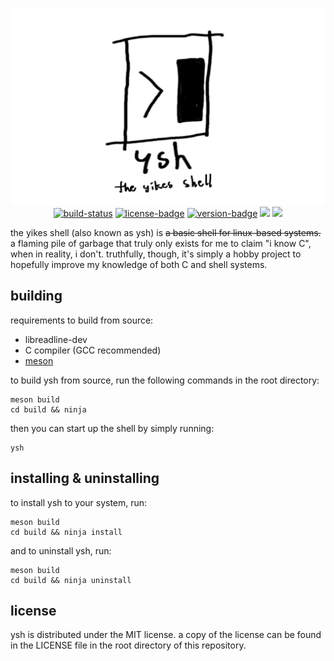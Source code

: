 <p align="center">
  <img src="ysh_sign_transparent.png">

<br>

<a href = "https://github.com/kevinshome/ysh/actions/workflows/build.yml" alt="build-status">
  <img src="https://github.com/kevinshome/ysh/actions/workflows/build.yml/badge.svg?branch=master&event=push" alt="build-status"></a>
<a href="https://github.com/kevinshome/ysh/blob/master/LICENSE" alt="license">
  <img src="https://img.shields.io/github/license/kevinshome/ysh" alt="license-badge"></a>
<a href="https://github.com/kevinshome/ysh/releases" alt="version">
  <img src="https://img.shields.io/github/v/release/kevinshome/ysh?include_prereleases" alt="version-badge"></a>
  <img src="https://img.shields.io/maintenance/yes/2022">
  <img src="https://img.shields.io/github/commits-since/kevinshome/ysh/latest">

</p>

the yikes shell (also known as ysh) is ~~a basic shell for linux-based systems.~~ a flaming pile
of garbage that truly only exists for me to claim "i know C", when in reality, i don't. truthfully, though, it's simply a hobby project to hopefully improve my knowledge of both C and shell systems.

## building

requirements to build from source:

  - libreadline-dev
  - C compiler (GCC recommended)
  - [meson](https://mesonbuild.com)

to build ysh from source, run the following commands in the root directory:
```
meson build
cd build && ninja
```
then you can start up the shell by simply running:
```
ysh
```

## installing & uninstalling

to install ysh to your system, run:
```
meson build
cd build && ninja install
```

and to uninstall ysh, run:
```
meson build
cd build && ninja uninstall
```

## license

ysh is distributed under the MIT license. a copy of the license can be found in the LICENSE file
in the root directory of this repository.

